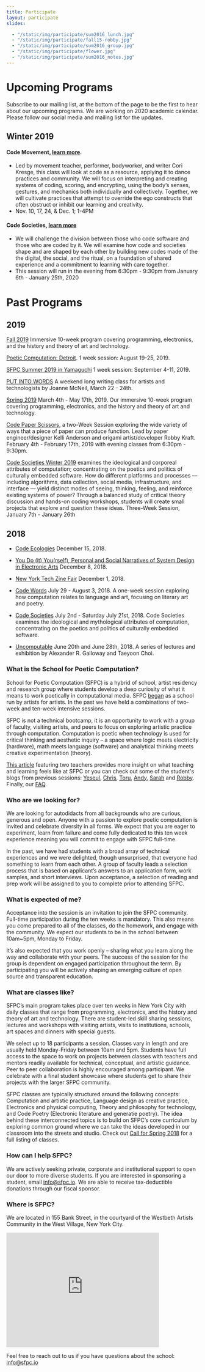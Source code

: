 ```yaml
---
title: Participate
layout: participate
slides:

  - "/static/img/participate/sum2016_lunch.jpg"
  - "/static/img/participate/fall15-robby.jpg"
  - "/static/img/participate/sum2016_group.jpg"
  - "/static/img/participate/flower.jpg"
  - "/static/img/participate/sum2016_notes.jpg"
---
```


# Upcoming Programs

Subscribe to our mailing list, at the bottom of the page to be the first to hear about our upcoming programs. We are working on 2020 academic calendar. Please follow our social media and mailing list for the updates.

## Winter 2019

#### Code Movement, [learn more](https://sfpc.io/classes/movement).
- Led by movement teacher, performer, bodyworker, and writer Cori Kresge, this class will look at code as a resource, applying it to dance practices and community. We will focus on interpreting and creating systems of coding, scoring, and encrypting, using the body’s senses, gestures, and mechanics both individually and collectively. Together, we will cultivate practices that attempt to override the ego constructs that often obstruct or inhibit our learning and creativity.  
- Nov. 10, 17, 24, & Dec. 1; 1-4PM

#### Code Societies, [learn more](https://sfpc.io/codesocieties2020/)
- We will challenge the division between those who code software and those who are coded by it.  We will examine how code and societies shape and are shaped by each other by building new codes made of the the digital, the social, and the ritual, on a foundation of shared experience and a commitment to learning with care together.
- This session will run in the evening from 6:30pm - 9:30pm from January 6th - January 25th, 2020



# Past Programs

## 2019

[Fall 2019](https://sfpc.io/fall2019/) Immersive 10-week program covering programming, electronics, and the history and theory of art and technology.

[Poetic Computation: Detroit](https://sfpc.io/detroit). 1 week session: August 19-25, 2019.

[SFPC Summer 2019 in Yamaguchi](https://www.ycam.jp/events/2019/sfpc/) 1 week session: September 4-11, 2019.

[PUT INTO WORDS](https://www.eventbrite.com/e/put-into-words-a-writing-class-for-artists-and-technologists-by-joanne-mcneil-at-sfpc-tickets-55171615788) A weekend long writing class for artists and technologists by Joanne McNeil, March 22 - 24th.

[Spring 2019](https://sfpc.io/fall2019/) March 4th - May 17th, 2019. Our immersive 10-week program covering programming, electronics, and the history and theory of art and technology.

[Code Paper Scissors](https://sfpc.io/codepaper), a two-Week Session exploring the wide variety of ways that a piece of paper can produce function. Lead by paper engineer/designer Kelli Anderson and origami artist/developer Robby Kraft. February 4th - February 17th, 2019 with evening classes from 6:30pm - 9:30pm.

[Code Societies Winter 2019](https://sfpc.io/codesocieties-winter-19) examines the ideological and corporeal attributes of computation; concentrating on the poetics and politics of culturally embedded software. How do different platforms and processes — including algorithms, data collection, social media, infrastructure, and interface — yield distinct modes of seeing, thinking, feeling, and reinforce existing systems of power? Through a balanced study of critical theory discussion and hands-on coding workshops, students will create small projects that explore and question these ideas. Three-Week Session, January 7th - January 26th



## 2018

- [Code Ecologies](http://sfpc.io/codeecologies) December 15, 2018.

- [You Do (it) You(rself), Personal and Social Narratives of System Design in Electronic Arts](https://www.eventbrite.com/e/you-do-it-yourself-tickets-51939426222) December 8, 2018.

- [New York Tech Zine Fair](http://techzinefair.org) December 1, 2018.

- [Code Words](http://sfpc.io/codewords) July 29 - August 3, 2018. A one-week session exploring how computation relates to language and art, focusing on literary art and poetry. 

- [Code Societies](http://sfpc.io/codesocieties) July 2nd - Saturday July 21st, 2018. Code Societies examines the ideological and mythological attributes of computation, concentrating on the poetics and politics of culturally embedded software.

- [Uncomputable](http://sfpc.io/uncomputable/) June 20th and June 28th, 2018. A series of lectures and exhibition by Alexander R. Galloway and Taeyoon Choi.



### What is the School for Poetic Computation?

School for Poetic Computation (SFPC) is a hybrid of school, artist residency and research group where students develop a deep curiosity of what it means to work poetically in computational media. SFPC [began](http://bits.blogs.nytimes.com/2013/08/12/code-to-joy-the-school-for-poetic-computation-opens/?_r=0) as a school run by artists for artists. In the past we have held a combinations of two-week and ten-week intensive sessions.

SFPC is not a technical bootcamp, it is an opportunity to work with a group of faculty, visiting artists, and peers to focus on exploring artistic practice through computation. Computation is poetic when technology is used for critical thinking and aesthetic inquiry – a space where logic meets electricity (hardware), math meets language (software) and analytical thinking meets creative experimentation (theory).

[This article](http://www.creativeapplications.net/education/teaching-and-learning-at-sfpc-conversation-with-allison-parrish-and-surya-mattu/) featuring two teachers provides more insight on what teaching and learning feels like at SFPC or you can check out some of the student's blogs from previous sessions: [Yeseul](http://ysfpc.tumblr.com), [Chris](http://sfpchris.tumblr.com/), [Toru](http://sfpctoruurakawa.tumblr.com/), [Andy](http://sfpc-amd.tumblr.com/), [Sarah](http://sarahgp.com/writings/sfpc/other-two-questions.html) and [Robby](http://robbykraft.com/sfpc/).  Finally, our [FAQ](http://sfpc.io/faq/).

### Who are we looking for?

We are looking for autodidacts from all backgrounds who are curious, generous and open. Anyone with a passion to explore poetic computation is invited and celebrate diversity in all forms. We expect that you are eager to experiment, learn from failure and come fully dedicated to this ten week experience meaning you will commit to engage with SFPC full-time.

In the past, we have had students with a broad array of technical experiences and we were delighted, though unsurprised, that everyone had something to learn from each other. A group of faculty leads a selection process that is based on applicant’s answers to an application form, work samples, and short interviews. Upon acceptance, a selection of reading and prep work will be assigned to you to complete prior to attending SFPC.

### What is expected of me?

Acceptance into the session is an invitation to join the SFPC community. Full-time participation during the ten weeks is mandatory. This also means you come prepared to all of the classes, do the homework, and engage with the community. We expect our students to be in the school between 10am~5pm, Monday to Friday.

It’s also expected that you work openly – sharing what you learn along the way and collaborate with your peers. The success of the session for the group is dependent on engaged participation throughout the term. By participating you will be actively shaping an emerging culture of open source and transparent education.

### What are classes like?

SFPC’s main program takes place over ten weeks in New York City with daily classes that range from programming, electronics, and the history and theory of art and technology. There are student-led skill sharing sessions, lectures and workshops with visiting artists, visits to institutions, schools, art spaces and dinners with special guests.

We select up to 18 participants a session. Classes vary in length and are usually held Monday-Friday between 10am and 5pm. Students have full access to the space to work on projects between classes with teachers and mentors readily available for technical, conceptual, and artistic guidance. Peer to peer collaboration is highly encouraged among participant. We celebrate with a final student showcase where students get to share their projects with the larger SFPC community.


SFPC classes are typically structured around the following concepts: Computation and artistic practice, Language design as creative practice, Electronics and physical computing, Theory and philosophy for technology, and Code Poetry (Electronic literature and generatie poetry). The idea behind these interconnected topics is to build on SFPC’s core curriculum by exploring common ground where we can take the ideas developed in our classroom into the streets and studio. Check out [Call for Spring 2018](https://sfpc.io/spring2018) for a full listing of classes.

### How can I help SFPC?

We are actively seeking private, corporate and institutional support to open our door to more diverse students. If you are interested in sponsoring a student, email <info@sfpc.io>. We are able to receive tax-deductible donations through our fiscal sponsor.

### Where is SFPC?
We are located in 155 Bank Street, in the courtyard of the Westbeth Artists Community in the West Village, New York City.

<iframe src="https://www.google.com/maps/embed?pb=!1m26!1m12!1m3!1d3023.157285117621!2d-74.0114827845943!3d40.73656447932915!2m3!1f0!2f0!3f0!3m2!1i1024!2i768!4f13.1!4m11!3e6!4m3!3m2!1d40.736779899999995!2d-74.00924049999999!4m5!1s0x89c259eb003122d1%3A0xede8af6a55291528!2s155+Bank+St%2C+New+York%2C+NY+10014!3m2!1d40.7365645!2d-74.00929409999999!5e0!3m2!1sen!2sus!4v1466975848424" width="400" height="300" frameborder="0" style="border:0" allowfullscreen></iframe>


Feel free to reach out to us if you have questions about the school: [info@sfpc.io](mailto:info@sfpc.io)
